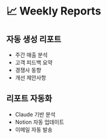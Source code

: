 # 📈 Weekly Reports

## 자동 생성 리포트
- 주간 매출 분석
- 고객 피드백 요약
- 경쟁사 동향
- 개선 제안사항

## 리포트 자동화
- Claude 기반 분석
- Notion 자동 업데이트
- 이메일 자동 발송
